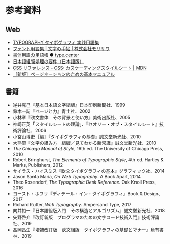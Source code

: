 # 参考資料

## Web

- [TYPOGRAPHY タイポグラフィ 実践用語集](http://robundo.com/robundo/typography-glossary/)
- [フォント用語集 | 文字の手帖 | 株式会社モリサワ](https://www.morisawa.co.jp/culture/dictionary/)
- [書体用語の単語帳 ● type.center](https://type.center/columns/25)
- [日本語組版処理の要件（日本語版）](https://www.w3.org/TR/jlreq/ja/)
- [CSS リファレンス - CSS: カスケーディングスタイルシート | MDN](https://developer.mozilla.org/ja/docs/Web/CSS/Reference)
- [［新版］ページネーションのための基本マニュアル](http://www.pot.co.jp/pagination/)

## 書籍

- 逆井克己『基本日本語文字組版』日本印刷新聞社、1999
- 鈴木一誌『ページと力』青土社、2002
- 小林章『欧文書体　その背景と使い方』美術出版社、2005
- 神崎正英「スタイルシートの理論」、『セオリー・オブ・スタイルシート』技術評論社、2006
- 小宮山博史［編］『タイポグラフィの基礎』誠文堂新光社、2010
- 大熊肇『文字の組み方　組版／見てわかる新常識』誠文堂新光社、2010
- <cite>The Chicago Manual of Style</cite>, 16th ed. The University of Chicago Press, 2010
- Robert Bringhurst, <cite>The Elements of Typographic Style</cite>, 4th ed. Hartley & Marks, Publishers, 2012
- サイラス・ハイスミス『欧文タイポグラフィの基本』グラフィック社、2014
- Jason Santa Maria, <cite>On Web Typography</cite>. A Book Apart, 2014
- Theo Rosendorf, <cite>The Typographic Desk Reference</cite>. Oak Knoll Press, 2016
- ヨースト・ホフリ『ディテール・イン・タイポグラフィ』Book & Design、2017
- Richard Rutter, <cite>Web Typography</cite>. Ampersand Type, 2017
- 向井裕一『日本語組版入門　その構造とアルゴリズム』誠文堂新光社、2018
- 矢野啓介『改訂新版　プログラマのための文字コード技術入門』技術評論社、2019
- 髙岡昌生『増補改訂版　欧文組版　タイポグラフィの基礎とマナー』烏有書林、2019
